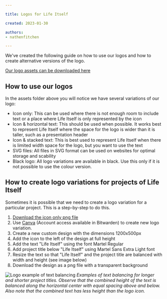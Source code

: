 ```yaml
---

title: Logos for Life Itself

created: 2023-01-30

authors:
- nathenfitchen

---
```


We've created the following guide on how to use our logos and how to create alternative versions of the logo. 

[Our logo assets can be downloaded here](https://drive.google.com/drive/folders/1LAwR00CFvEv9nYHzrUb4QeScgXOWN01V?usp=sharing)

## How to use our logos

In the assets folder above you will notice we have several variations of our logo:
- Icon only: This can be used where there is not enough room to include text or a place where Life Itself is only represented by the icon
- Icon & horizontal text: This should be used when possible. It works best to represent Life Itself where the space for the logo is wider than it is taller, such as a presentation header
- Icon & stacked text: This is best used to represent Life Itself when there is limited width space for the logo, but you want to use the text 
- SVG files: All files in SVG format can be used on websites for optimal storage and scability
- Black logo: All logo variations are available in black. Use this only if it is not possible to use the colour version. 

## How to create logo variations for projects of Life Itself 

Sometimes it is possible that we need to create a logo variation for a particular project. This is a step-by-step to do this.

1. [Download the icon only png file](https://drive.google.com/file/d/1OiUQ7qvuSGnMgPeChncZx6QhiRwzTC96/view?usp=sharing)
2. Use [Canva](https://www.canva.com) (Account access available in Bitwarden) to create new logo variation.
3. Create a new custom design with the dimensions 1200x500px 
4. Add the icon to the left of the design at full height
5. Add the text "Life Itself" using the font Martel Regular
6. Add project title below "Life Itself" using Martel Sans Extra Light font
7. Resize the text so that "Life Itself" and the project title are balanced with width and height (see image below)
8. Download the design as a png file with a transparent background

![Logo example of text balancing](/assets/tao/logo-text-balancing.jpg)
_Examples of text balancing for longer and shorter project titles. Observe that the combined height of the text is balanced along the horizontal center with equal spacing above and below. Also note that the combined text has less height than the logo icon._